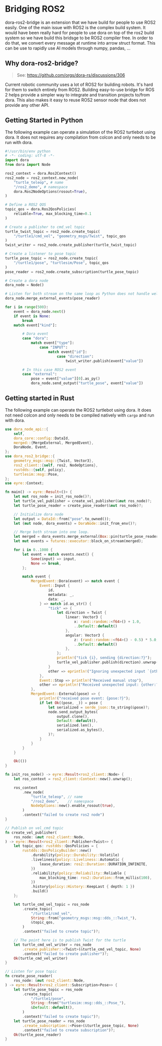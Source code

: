 # Bridging ROS2

dora-ros2-bridge is an extension that we have build for people to use ROS2 easily.
One of the main issue with ROS2 is the complex build system. It would have been really hard for people to use dora on top of the ros2 build system so we have build this bridsge to be ROS2 compiler free. In order to do that, we convert every message at runtime into arrow struct format. This can be use to rapidly use AI models through numpy, pandas, ...

## Why dora-ros2-bridge?

> See: https://github.com/orgs/dora-rs/discussions/306

Current robotic community uses a lot of ROS2 for building robots. It's hard for them to switch entirely from ROS2. Building easy-to-use bridge for ROS 2 helps provide a simpler way to integrate and transition projects to/from dora. This also makes it easy to reuse ROS2 sensor node that does not provide any other API.

## Getting Started in Python

The following example can operate a simulation of the ROS2 turtlebot using dora.
It does not requires any compilation from colcon and only needs to be run with dora.

```python
#!/usr/bin/env python
# -*- coding: utf-8 -*-
import dora
from dora import Node

ros2_context = dora.Ros2Context()
ros2_node = ros2_context.new_node(
    "turtle_teleop", # name
    "/ros2_demo", # namespace
    dora.Ros2NodeOptions(rosout=True),
)

# Define a ROS2 QOS
topic_qos = dora.Ros2QosPolicies(
    reliable=True, max_blocking_time=0.1
)

# Create a publisher to cmd_vel topic
turtle_twist_topic = ros2_node.create_topic(
    "/turtle1/cmd_vel", "geometry_msgs/Twist", topic_qos
)
twist_writer = ros2_node.create_publisher(turtle_twist_topic)

# Create a listener to pose topic
turtle_pose_topic = ros2_node.create_topic(
    "/turtle1/pose", "turtlesim/Pose", topic_qos
)
pose_reader = ros2_node.create_subscription(turtle_pose_topic)

# Create a dora node
dora_node = Node()

# Listen for both stream on the same loop as Python does not handle well multiprocessing
dora_node.merge_external_events(pose_reader)

for i in range(500):
    event = dora_node.next()
    if event is None:
        break
    match event["kind"]:

        # Dora event
        case "dora":
            match event["type"]:
                case "INPUT":
                    match event["id"]:
                        case "direction":
                            twist_writer.publish(event["value"])

        # In this case ROS2 event
        case "external":
            pose = event["value"][0].as_py()
            dora_node.send_output("turtle_pose", event["value"])
```

## Getting started in Rust

The following example can operate the ROS2 turtlebot using dora.
It does not need colcon and only needs to be compiled natively with `cargo` and run with dora.

```rust
use dora_node_api::{
    self,
    dora_core::config::DataId,
    merged::{MergeExternal, MergedEvent},
    DoraNode, Event,
};
use dora_ros2_bridge::{
    geometry_msgs::msg::{Twist, Vector3},
    ros2_client::{self, ros2, NodeOptions},
    rustdds::{self, policy},
    turtlesim::msg::Pose,
};
use eyre::Context;

fn main() -> eyre::Result<()> {
    let mut ros_node = init_ros_node()?;
    let turtle_vel_publisher = create_vel_publisher(&mut ros_node)?;
    let turtle_pose_reader = create_pose_reader(&mut ros_node)?;

    // Initialize dora node
    let output = DataId::from("pose".to_owned());
    let (mut node, dora_events) = DoraNode::init_from_env()?;

    // Merge both stream into one loop.
    let merged = dora_events.merge_external(Box::pin(turtle_pose_reader.async_stream()));
    let mut events = futures::executor::block_on_stream(merged);

    for i in 0..1000 {
        let event = match events.next() {
            Some(input) => input,
            None => break,
        };

        match event {
            MergedEvent::Dora(event) => match event {
                Event::Input {
                    id,
                    metadata: _,
                    data: _,
                } => match id.as_str() {
                    "tick" => {
                        let direction = Twist {
                            linear: Vector3 {
                                x: rand::random::<f64>() + 1.0,
                                ..Default::default()
                            },
                            angular: Vector3 {
                                z: (rand::random::<f64>() - 0.5) * 5.0,
                                ..Default::default()
                            },
                        };
                        println!("tick {i}, sending {direction:?}");
                        turtle_vel_publisher.publish(direction).unwrap();
                    }
                    other => eprintln!("Ignoring unexpected input `{other}`"),
                },
                Event::Stop => println!("Received manual stop"),
                other => eprintln!("Received unexpected input: {other:?}"),
            },
            MergedEvent::External(pose) => {
                println!("received pose event: {pose:?}");
                if let Ok((pose, _)) = pose {
                    let serialized = serde_json::to_string(&pose)?;
                    node.send_output_bytes(
                        output.clone(),
                        Default::default(),
                        serialized.len(),
                        serialized.as_bytes(),
                    )?;
                }
            }
        }
    }

    Ok(())
}

fn init_ros_node() -> eyre::Result<ros2_client::Node> {
    let ros_context = ros2_client::Context::new().unwrap();

    ros_context
        .new_node(
            "turtle_teleop", // name
            "/ros2_demo",    // namespace
            NodeOptions::new().enable_rosout(true),
        )
        .context("failed to create ros2 node")
}

// Publish on vel_cmd topic
fn create_vel_publisher(
    ros_node: &mut ros2_client::Node,
) -> eyre::Result<ros2_client::Publisher<Twist>> {
    let topic_qos: rustdds::QosPolicies = {
        rustdds::QosPolicyBuilder::new()
            .durability(policy::Durability::Volatile)
            .liveliness(policy::Liveliness::Automatic {
                lease_duration: ros2::Duration::DURATION_INFINITE,
            })
            .reliability(policy::Reliability::Reliable {
                max_blocking_time: ros2::Duration::from_millis(100),
            })
            .history(policy::History::KeepLast { depth: 1 })
            .build()
    };

    let turtle_cmd_vel_topic = ros_node
        .create_topic(
            "/turtle1/cmd_vel",
            String::from("geometry_msgs::msg::dds_::Twist_"),
            &topic_qos,
        )
        .context("failed to create topic")?;

    // The point here is to publish Twist for the turtle
    let turtle_cmd_vel_writer = ros_node
        .create_publisher::<Twist>(&turtle_cmd_vel_topic, None)
        .context("failed to create publisher")?;
    Ok(turtle_cmd_vel_writer)
}

// Listen for pose topic
fn create_pose_reader(
    ros_node: &mut ros2_client::Node,
) -> eyre::Result<ros2_client::Subscription<Pose>> {
    let turtle_pose_topic = ros_node
        .create_topic(
            "/turtle1/pose",
            String::from("turtlesim::msg::dds_::Pose_"),
            &Default::default(),
        )
        .context("failed to create topic")?;
    let turtle_pose_reader = ros_node
        .create_subscription::<Pose>(&turtle_pose_topic, None)
        .context("failed to create subscription")?;
    Ok(turtle_pose_reader)
}

```
